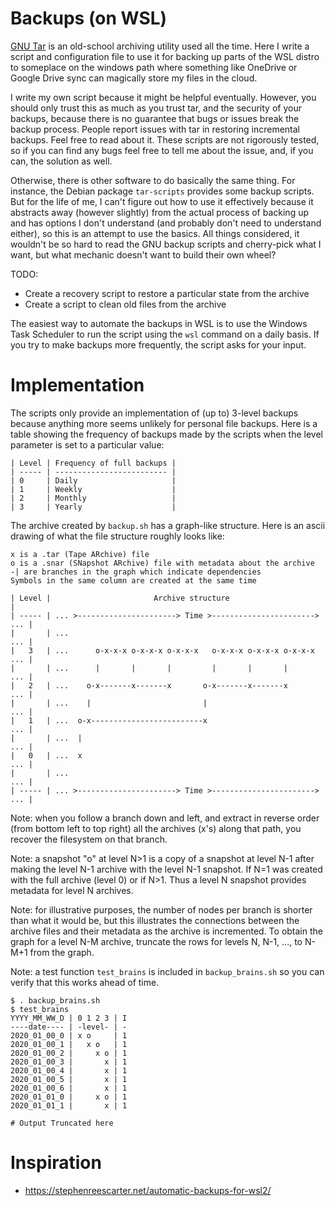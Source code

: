 # Backups (on WSL)

[GNU Tar](https://www.gnu.org/software/tar/)
is an old-school archiving utility used all the time.
Here I write a script and configuration file to use it
for backing up parts of the WSL distro to someplace on
the windows path where something like OneDrive or 
Google Drive sync can magically store my files in the 
cloud.

I write my own script because it might be helpful eventually.
However, you should only trust this as much as you trust tar,
and the security of your backups, because there is no guarantee
that bugs or issues break the backup process.
People report issues with tar in restoring incremental backups.
Feel free to read about it.
These scripts are not rigorously tested, so if you can find any
bugs feel free to tell me about the issue, and, if you can, the
solution as well.

Otherwise, there is other software to do basically the
same thing.
For instance, the Debian package `tar-scripts` provides
some backup scripts.
But for the life of me, I can't figure out how to use it
effectively because it abstracts away (however slightly)
from the actual process of backing up and has options
I don't understand (and probably don't need to understand
either), so this is an attempt to use the basics.
All things considered, it wouldn't be so hard to read the
GNU backup scripts and cherry-pick what I want, but what
mechanic doesn't want to build their own wheel?

TODO:
- Create a recovery script to restore a particular state from the archive
- Create a script to clean old files from the archive

The easiest way to automate the backups in WSL is to use
the Windows Task Scheduler to run the script using the 
`wsl` command on a daily basis.
If you try to make backups more frequently, the script asks for your input.

# Implementation

The scripts only provide an implementation of (up to) 3-level backups
because anything more seems unlikely for personal file backups.
Here is a table showing the frequency of backups made by the scripts
when the level parameter is set to a particular value:

```
| Level | Frequency of full backups |
| ----- | ------------------------- |
| 0     | Daily                     |
| 1     | Weekly                    |
| 2     | Monthly                   |
| 3     | Yearly                    |
```

The archive created by `backup.sh` has a graph-like structure.
Here is an ascii drawing of what the file structure roughly looks like:

```
x is a .tar (Tape ARchive) file
o is a .snar (SNapshot ARchive) file with metadata about the archive
-| are branches in the graph which indicate dependencies
Symbols in the same column are created at the same time

| Level |                       Archive structure                         |
| ----- | ... >----------------------> Time >-----------------------> ... |
|       | ...                                                         ... |
|   3   | ...      o-x-x-x o-x-x-x o-x-x-x   o-x-x-x o-x-x-x o-x-x-x  ... |
|       | ...      |       |       |         |       |       |        ... |
|   2   | ...    o-x-------x-------x       o-x-------x-------x        ... |
|       | ...    |                         |                          ... |
|   1   | ...  o-x-------------------------x                          ... |
|       | ...  |                                                      ... |
|   0   | ...  x                                                      ... |
|       | ...                                                         ... |
| ----- | ... >----------------------> Time >-----------------------> ... |

```

Note: when you follow a branch down and left, and extract in reverse
order (from bottom left to top right) all the archives (x's) along that
path, you recover the filesystem on that branch.

Note: a snapshot "o" at level N>1 is a copy of a snapshot at level N-1
after making the level N-1 archive with the level N-1 snapshot. 
If N=1 was created with the full archive (level 0) or if N>1.
Thus a level N snapshot provides metadata for level N archives.

Note: for illustrative purposes, the number of nodes per branch
is shorter than what it would be, but this illustrates the connections
between the archive files and their metadata as the archive is incremented. 
To obtain the graph for a level N-M archive, truncate the rows for levels 
N, N-1, ..., to N-M+1 from the graph.

Note: a test function `test_brains` is included in `backup_brains.sh`
so you can verify that this works ahead of time.

```
$ . backup_brains.sh
$ test_brains
YYYY_MM_WW_D | 0 1 2 3 | I
----date---- | -level- | -
2020_01_00_0 | x o     | 1
2020_01_00_1 |   x o   | 1
2020_01_00_2 |     x o | 1
2020_01_00_3 |       x | 1
2020_01_00_4 |       x | 1
2020_01_00_5 |       x | 1
2020_01_00_6 |       x | 1
2020_01_01_0 |     x o | 1
2020_01_01_1 |       x | 1

# Output Truncated here

```

# Inspiration
- https://stephenreescarter.net/automatic-backups-for-wsl2/
